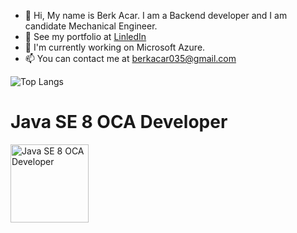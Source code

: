 - 👋 Hi, My name is Berk Acar. I am a Backend developer and I am candidate Mechanical Engineer.
- 👀 See my portfolio at <a href ="https://www.linkedin.com/in/berkacar/">LinledIn</a>
- 🌱 I'm currently working on Microsoft Azure.
- 📫 You can contact me at <a href="mailto:someone@example.com">berkacar035@gmail.com</a>

![Top Langs](https://github-readme-stats.vercel.app/api/top-langs/?username=berkacardev&count=5&private=true)

<span><h1>Java SE 8 OCA Developer</h1> <img
  src="https://images.credly.com/images/a9848abf-f8bd-474d-a9b4-6086da11a916/Oracle_Associates_Badge__1_.png"
  title="Java SE 8 OCA Developer"
  style="margin: 0 auto; width: 125px; height: 125px;"> </span>
